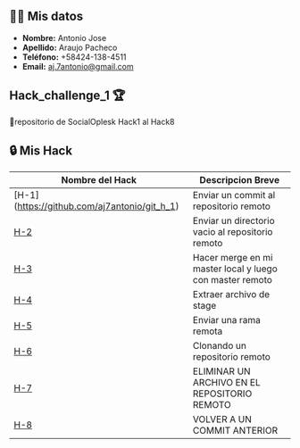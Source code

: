## 🧑‍💼 Mis datos
- **Nombre:** Antonio Jose
- **Apellido:** Araujo Pacheco
- **Teléfono:** +58424-138-4511
- **Email:** aj.7antonio@gmail.com

## Hack_challenge_1 🏆
📄repositorio de SocialOplesk Hack1 al Hack8

## 🔒 Mis Hack
| **Nombre del Hack** |**Descripcion Breve**                     |
|---------------------|-----------------------------|
| [H-1] (https://github.com/aj7antonio/git_h_1) |Enviar un commit al repositorio remoto|
| [H-2](https://github.com/aj7antonio/git_h_2) |Enviar un directorio vacio al repositorio remoto|
| [H-3](https://github.com/aj7antonio/git_h_3) |Hacer merge en mi master local y luego con master remoto|
| [H-4](https://github.com/aj7antonio/git_h_4) |Extraer archivo de stage|
| [H-5](https://github.com/aj7antonio/git_h_5) |Enviar una rama remota|
| [H-6](https://github.com/aj7antonio/git_h_6) |Clonando un repositorio remoto|
| [H-7](https://github.com/aj7antonio/git_h_7) |ELIMINAR UN ARCHIVO EN EL REPOSITORIO REMOTO|
| [H-8](https://github.com/aj7antonio/git_h_8) |VOLVER A UN COMMIT ANTERIOR|
